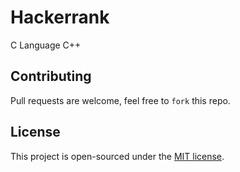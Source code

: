 # Hackerrank

C Language
C++


## Contributing
Pull requests are welcome, feel free to ```fork``` this repo.

## License
This project is open-sourced under the [MIT license]().
